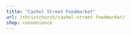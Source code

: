 ```yaml
---
title: "Cashel Street Foodmarket"
url: /christchurch/cashel-street-foodmarket/
shop: convenience
---
```


